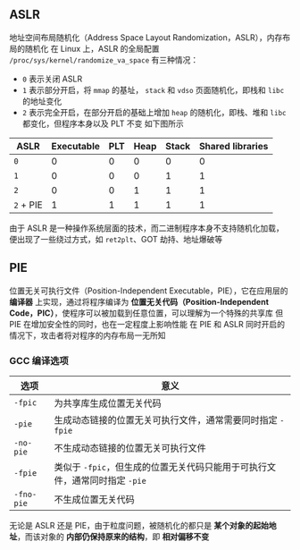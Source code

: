 ## ASLR
地址空间布局随机化（Address Space Layout Randomization，ASLR），内存布局的随机化
在 Linux 上，ASLR 的全局配置 `/proc/sys/kernel/randomize_va_space` 有三种情况：
- `0` 表示关闭 ASLR
- `1` 表示部分开启，将 `mmap` 的基址， `stack` 和 `vdso` 页面随机化，即栈和 `libc` 的地址变化
- `2` 表示完全开启，在部分开启的基础上增加 `heap` 的随机化，即栈、堆和 `libc` 都变化，但程序本身以及 PLT 不变
如下图所示

| ASLR      | Executable | PLT | Heap | Stack | Shared libraries |
| --------- | ---------- | --- | ---- | ----- | ---------------- |
| `0`       | 0          | 0   | 0    | 0     | 0                |
| `1`       | 0          | 0   | 0    | 1     | 1                |
| `2`       | 0          | 0   | 1    | 1     | 1                |
| `2` + PIE | 1          | 1   | 1    | 1     | 1                |
由于 ASLR 是一种操作系统层面的技术，而二进制程序本身不支持随机化加载，便出现了一些绕过方式，如 `ret2plt`、GOT 劫持、地址爆破等
## PIE
位置无关可执行文件（Position-Independent Executable，PIE），它在应用层的 **编译器** 上实现，通过将程序编译为 **位置无关代码（Position-Independent Code，PIC）**，使程序可以被加载到任意位置，可以理解为一个特殊的共享库
但 PIE 在增加安全性的同时，也在一定程度上影响性能
在 PIE 和 ASLR 同时开启的情况下，攻击者将对程序的内存布局一无所知
### GCC 编译选项
| 选项         | 意义                                            |
| ---------- | --------------------------------------------- |
| `-fpic`    | 为共享库生成位置无关代码                                  |
| `-pie`     | 生成动态链接的位置无关可执行文件，通常需要同时指定 `-fpie`             |
| `-no-pie`  | 不生成动态链接的位置无关可执行文件                             |
| `-fpie`    | 类似于 `-fpic`，但生成的位置无关代码只能用于可执行文件，通常同时指定 `-pie` |
| `-fno-pie` | 不生成位置无关代码                                     |
无论是 ASLR 还是 PIE，由于粒度问题，被随机化的都只是 **某个对象的起始地址**，而该对象的 **内部仍保持原来的结构**，即 **相对偏移不变**

